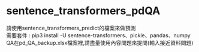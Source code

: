 ﻿# sentence_transformers_pdQA
請使用sentence_transformers_predict的檔案來做預測  
需要套件 : pip3 install -U sentence-transformers、pickle、pandas、numpy  
QA在pd_QA_backup.xlsx檔案裡,請盡量使用內容問題來提問(輸入接近資料問題)

